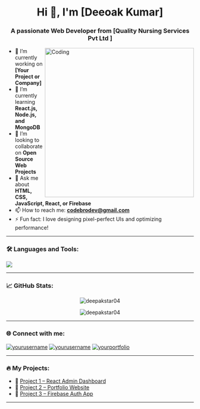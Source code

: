 <!-- GitHub Profile README for a Web Developer -->

<h1 align="center">Hi 👋, I'm [Deeoak Kumar]</h1>
<h3 align="center">A passionate Web Developer from [Quality Nursing Services Pvt Ltd ]</h3>

<img align="right" alt="Coding" width="400" src="https://cdn.dribbble.com/users/1162077/screenshots/5403918/media/d5dccb5f207d1b009e2fd8be2c8f0560.gif">

- 🔭 I’m currently working on **[Your Project or Company]**
- 🌱 I’m currently learning **React.js, Node.js, and MongoDB**
- 👯 I’m looking to collaborate on **Open Source Web Projects**
- 💬 Ask me about **HTML, CSS, JavaScript, React, or Firebase**
- 📫 How to reach me: **codebrodev@gmail.com**
- ⚡ Fun fact: I love designing pixel-perfect UIs and optimizing performance!

---

### 🛠️ Languages and Tools:

<p align="left">
  <img src="https://skillicons.dev/icons?i=html,css,js,react,nodejs,express,mongodb,tailwind,bootstrap,figma,vscode,github,google Analytics,chatgpt" />
</p>

---

### 📈 GitHub Stats:

<p align="center">
  <img src="https://github-readme-stats.vercel.app/api?username=deepakstar04&show_icons=true&theme=radical" alt="deepakstar04" />
</p>

<p align="center">
  <img src="https://github-readme-stats.vercel.app/api/top-langs/?username=deepakstar04&layout=compact&theme=radical" alt="deepakstar04" />
</p>

---

### 🌐 Connect with me:

<p align="left">
  <a href="https://linkedin.com/in/yourusername" target="blank"><img align="center" src="https://img.shields.io/badge/LinkedIn-0077B5.svg?style=flat&logo=linkedin&logoColor=white" alt="yourusername" /></a>
  <a href="https://twitter.com/yourusername" target="blank"><img align="center" src="https://img.shields.io/badge/Twitter-1DA1F2.svg?style=flat&logo=twitter&logoColor=white" alt="yourusername" /></a>
  <a href="https://deepakstar04.github.io/Deepak/" target="blank"><img align="center" src="https://img.shields.io/badge/Portfolio-000?style=flat&logo=vercel&logoColor=white" alt="yourportfolio" /></a>
</p>

---

### 🔥 My Projects:

- 🔗 [Project 1 – React Admin Dashboard](https://github.com/deepakstar04/react-admin-dashboard)
- 🔗 [Project 2 – Portfolio Website](https://github.com/deepakstar04/portfolio-website)
- 🔗 [Project 3 – Firebase Auth App](https://github.com/deepakstar04/codebro-main)

---

<!-- Proudly created with ❤️ by [Codebro| Deepak Kuamr] -->
